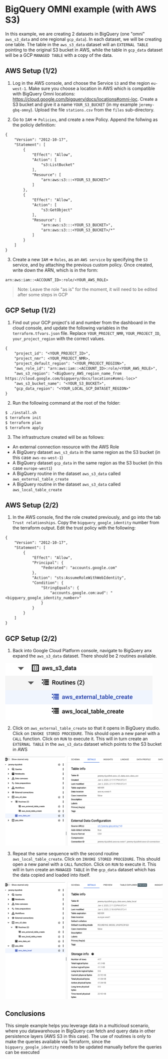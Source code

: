 # BigQuery OMNI example (with AWS S3)

In this example, we are creating 2 datasets in BigQuery (one "omni" `aws_s3_data` and one regional `gcp_data`). In each dataset, we will be creating one table. The table in the `aws_s3_data` dataset will an `EXTERNAL TABLE` pointing to the original S3 bucket in AWS, while the table in `gcp_data` dataset will be a GCP `MANAGED TABLE` with a copy of the data.

## AWS Setup (1/2)

1. Log in the AWS console, and choose the Service `S3` and the region `eu-west-1`. Make sure you choose a location in AWS which is compatible with BigQuery Omni locations: https://cloud.google.com/bigquery/docs/locations#omni-loc. Create a S3 bucket and give it a name `YOUR_S3_BUCKET` (in my example `jeremy-gbq-omny`). Upload the file `stations.csv` from the `files` sub-directory.

2. Go to `IAM` => `Policies`, and create a new Policy. Append the follwing as the policiy definition:

```shell
{
    "Version": "2012-10-17",
    "Statement": [
        {
            "Effect": "Allow",
            "Action": [
                "s3:ListBucket"
            ],
            "Resource": [
                "arn:aws:s3:::<YOUR_S3_BUCKET>"
            ]
        },
        {
            "Effect": "Allow",
            "Action": [
                "s3:GetObject"
            ],
            "Resource": [
                "arn:aws:s3:::<YOUR_S3_BUCKET>",
                "arn:aws:s3:::<YOUR_S3_BUCKET>/*"
            ]
        }
    ]
}
```

3. Create a new `IAM` => `Roles`, as an `AWS service` by specifying the `S3` service, and by attaching the previous custom policy. Once created, write down the ARN, which is in the form:

```shell
arn:aws:iam::<ACCOUNT_ID>:role/<YOUR_AWS_ROLE>
```

> Note: Leave the role "as is" for the moment, it will need to be edited after some steps in GCP



## GCP Setup (1/2)

1. Find out your GCP project's id and number from the dashboard in the cloud console, and update the following variables in the `terraform.tfvars.json` file. Replace `YOUR_PROJECT_NMR`, `YOUR_PROJECT_ID`, `your_project_region` with the correct values. 

```shell
{
    "project_id": "<YOUR_PROJECT_ID>",
    "project_nmr": <YOUR_PROJECT_NMR>,
    "project_default_region": "<YOUR_PROJECT_REGION>",
    "aws_role_id": "arn:aws:iam::<ACCOUNT_ID>:role/<YOUR_AWS_ROLE>",
    "aws_s3_region": "<BigQuery_AWS_region_name_from https://cloud.google.com/bigquery/docs/locations#omni-loc>"
    "aws_s3_bucket_name": "<YOUR_S3_BUCKET>",
    "gcp_data_region": "<YOUR_LOCAL_GCP_DATASET_REGION>"
}
```


2. Run the following command at the root of the folder:
```shell 
$ ./install.sh
$ terraform init
$ terraform plan
$ terraform apply
```


3. The infrastructure created will be as follows:

* An external connection resource with the AWS Role
* A BigQuery dataset `aws_s3_data` in the same region as the S3 bucket (in this case `aws-eu-west-1`)
* A BigQuery dataset `gcp_data` in the same region as the S3 bucket (in this case `europe-west1`)
* A BigQuery routine in the dataset `aws_s3_data` called `aws_external_table_create`
* A BigQuery routine in the dataset `aws_s3_data` called `aws_local_table_create`


## AWS Setup (2/2)

1. In the AWS console, find the role created previously, and go into the tab `Trust relationships`. Copy the `bigquery_google_identity` number from the terraform output. Edit the trust policy with the following:

```shell
{
    "Version": "2012-10-17",
    "Statement": [
        {
            "Effect": "Allow",
            "Principal": {
                "Federated": "accounts.google.com"
            },
            "Action": "sts:AssumeRoleWithWebIdentity",
            "Condition": {
                "StringEquals": {
                    "accounts.google.com:aud": "<bigquery_google_identity_number>"
                }
            }
        }
    ]
}
```


## GCP Setup (2/2)

1. Back into Google Cloud Platform console, navigate to BigQuery anx expand the `aws_s3_data` dataset. There should be 2 routines available.

![](imgs/0.png)

2. Click on `aws_external_table_create` so that it opens in BigQuery studio. Click on `INVOKE STORED PROCEDURE`. This should open a new panel with a `CALL` function. Click on `RUN` to execute it. This will in turn create an `EXTERNAL TABLE` in the `aws_s3_data` dataset which points to the S3 bucket in AWS

![](imgs/1.png)


3. Repeat the same sequence with the second routine `aws_local_table_create`. Click on `INVOKE STORED PROCEDURE`. This should open a new panel with a `CALL` function. Click on `RUN` to execute it. This will in turn create an `MANAGED TABLE` in the `gcp_data` dataset which has the data copied and loaded into itself.

![](imgs/2.png)


## Conclusions
This simple example helps you leverage data in a multicloud scenario, where you datawarehouse in BigQuery can fetch and query data in other persistence layers (AWS S3 in this case). The use of routines is only to make the queries available via Terraform, since the `bigquery_google_identity` needs to be updated manually before the queries can be executed